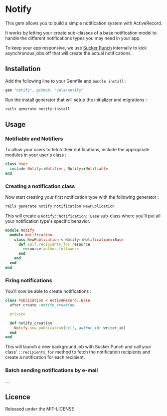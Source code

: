 # Notify

This gem allows you to build a simple notification system with ActiveRecord.

It works by letting your create sub-classes of a base notification model to
handle the different notifications types you may need in your app.

To keep your app responsive, we use [Sucker Punch](https://github.com/brandonhilkert/sucker_punch)
internally to kick asynchronous jobs off that will create the actual
notifications.

## Installation

Add the following line to your Gemfile and `bundle install` :

```ruby
gem "notify", github: "vala/notify"
```

Run the install generator that will setup the initializer and
migrations :

```bash
rails generate notify:install
```

## Usage

### Notifiable and Notifiers

To allow your users to fetch their notifications, include the appropriate
modules in your user's class :

```ruby
class User
  include Notify::Notifier, Notify::Notifiable
end
```

### Creating a notification class

Now start creating your first notification type with the following generator :

```bash
rails generate notify:notification NewPublication
```

This will create a `Notify::Notification::Base` sub-class where you'll put
all your notification type's specific behavior.

```ruby
module Notify
  module Notification
    class NewPublication < Notify::Notification::Base
      def self.recipients_for resource
        resource.author.followers
      end
    end
  end
end
```

### Firing notifications

You'll now be able to create notifications :

```ruby
class Publication < ActiveRecord::Base
  after_create :notify_creation

  private

  def notify_creation
    Notify.new_publication(self, author_id: writer_id)
  end
end
```

This will launch a new background job with Sucker Punch and call your class'
`::recipients_for` method to fetch the notification recipients and create
a notification for each recipient.

### Batch sending notifications by e-mail

...

## Licence

Released under the MIT-LICENSE